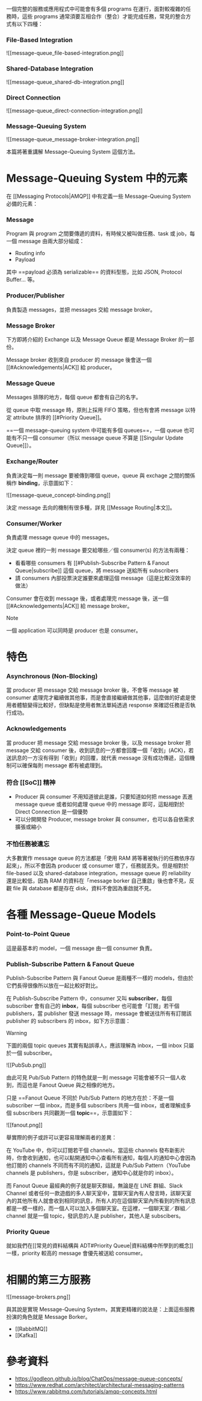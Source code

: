 一個完整的服務或應用程式中可能會有多個 programs 在運行，面對較複雜的任務時，這些 programs 通常須要互相合作（整合）才能完成任務，常見的整合方式有以下四種：

### File-Based Integration

![[message-queue_file-based-integration.png]]

### Shared-Database Integration

![[message-queue_shared-db-integration.png]]

### Direct Connection

![[message-queue_direct-connection-integration.png]]

### Message-Queuing System

![[message-queue_message-broker-integration.png]]

本篇將著重講解 Message-Queuing System 這個方法。

# Message-Queuing System 中的元素

在 [[Messaging Protocols|AMQP]] 中有定義一些 Message-Queuing System 必備的元素：

### Message

Program 與 program 之間要傳遞的資料，有時候又被叫做任務、task 或 job，每一個 message 由兩大部分組成：

- Routing info
- Payload

其中 ==payload 必須為 serializable== 的資料型態，比如 JSON, Protocol Buffer… 等。

### Producer/Publisher

負責製造 messages，並把 messages 交給 message broker。

### Message Broker

下方即將介紹的 Exchange 以及 Message Queue 都是 Message Broker 的一部份。

Message broker 收到來自 producer 的 message 後會送一個 [[#Acknowledgements|ACK]] 給 producer。

### Message Queue

Messages 排隊的地方，每個 queue 都會有自己的名字。

從 queue 中取 message 時，原則上採用 FIFO 策略，但也有會將 message 以特定 attribute 排序的 [[#Priority Queue]]。

==一個 message-queuing system 中可能有多個 queues==，一個 queue 也可能有不只一個 consumer（所以 message queue 不算是 [[Singular Update Queue]]）。

### Exchange/Router

負責決定每一則 message 要被傳到哪個 queue，queue 與 exchage 之間的關係稱作 **binding**，示意圖如下：

![[message-queue_concept-binding.png]]

決定 message 去向的機制有很多種，詳見 [[Message Routing|本文]]。

### Consumer/Worker

負責處理 message queue 中的 messages。

決定 queue 裡的一則 message 要交給哪些／個 consumer(s) 的方法有兩種：

- 看看哪些 consumers 有 [[#Publish-Subscribe Pattern & Fanout Queue|subscribe]] 這個 queue，將 message 送給所有 subscribers
- 請 consumers 內部投票決定誰要來處理這個 message（這是比較沒效率的做法）

Consumer 會在收到 message 後，或者處理完 message 後，送一個 [[#Acknowledgements|ACK]] 給 message broker。

>[!Note]
>一個 application 可以同時是 producer 也是 consumer。

# 特色

### Asynchronous (Non-Blocking)

當 producer 把 message 交給 message broker 後，不會等 message 被 consumer 處理完才繼續做其他事，而是會直接繼續做其他事，這麼做的好處是使用者體驗變得比較好，但缺點是使用者無法單純透過 response 來確認任務是否執行成功。

### Acknowledgements

當 producer 把 message 交給 message broker 後，以及 message broker 把 message 交給 consumer 後，收到訊息的一方都會回覆一個「收到」(ACK)，若送訊息的一方沒有得到「收到」的回覆，就代表 message 沒有成功傳遞，這個機制可以確保每則 message 都有被處理到。

### 符合 [[SoC]] 精神

- Producer 與 consumer 不用知道彼此是誰，只要知道如何把 message 丟進 message queue 或者如何處理 queue 中的 message 即可，這點相對於 Direct Connection 是一個優勢
- 可以分開開發 Producer, message broker 與 consumer，也可以各自依需求擴張或縮小

### 不怕任務被遺忘

大多數實作 message queue 的方法都是「使用 RAM 將等著被執行的任務依序存起來」，所以不會因為 producer 或 consumer 壞了，任務就丟失。但是相對於 file-based 以及 shared-database integration，message queue 的 reliability 還是比較低，因為 RAM 的資料在「message borker 自己重啟」後也會不見，反觀 file 與 database 都是存在 disk，資料不會因為重啟就不見。

# 各種 Message-Queue Models

### Point-to-Point Queue

這是最基本的 model，一個 message 由一個 consumer 負責。

### Publish-Subscribe Pattern & Fanout Queue

Publish-Subscribe Pattern 與 Fanout Queue 是兩種不一樣的 models，但由於它們長得很像所以放在一起比較好對比。

在 Publish-Subscribe Pattern 中，consumer 又叫 **subscriber**，每個 subscriber 會有自己的 **inbox**，每個 subscriber 也可能會「訂閱」若干個 publishers，當 publisher 發送 message 時，message 會被送往所有有訂閱該 publisher 的 subscribers 的 inbox，如下方示意圖：

>[!Warning]
>下圖的兩個 topic queues 其實有點誤導人，應該理解為 inbox，一個 inbox 只屬於一個 subscriber。

![[PubSub.png]]

由此可見 Pub/Sub Pattern 的特色就是一則 message 可能會被不只一個人收到，而這也是 Fanout Queue 與之相像的地方。

只是 ==Fanout Queue 不同於 Pub/Sub Pattern 的地方在於：不是一個 subscriber 一個 inbox，而是多個 subscribers 共用一個 inbox，或者理解成多個 subscribers 共同觀測一個 **topic**==，示意圖如下：

![[fanout.png]]

舉實際的例子或許可以更容易理解兩者的差異：

在 YouTube 中，你可以訂閱若干個 channels，當這些 channels 發布新影片時，你會收到通知，也可以點開通知中心查看所有通知，每個人的通知中心會因為他訂閱的 channels 不同而有不同的通知，這就是 Pub/Sub Pattern（YouTube channels 是 publishers，你是 subscriber，通知中心就是你的 inbox）。

而 Fanout Queue 最經典的例子就是聊天群組，無論是在 LINE 群組、Slack Channel 或者任何一款遊戲的多人聊天室中，當聊天室內有人發言時，該聊天室內的其他所有人就會收到相同的訊息，所有人的在這個聊天室內所看到的所有訊息都是一模一樣的，而一個人可以加入多個聊天室。在這裡，一個聊天室／群組／channel 就是一個 topic，發訊息的人是 publisher，其他人是 subscibers。

### Priority Queue

就如我們在[[常見的資料結構與 ADT#Priority Queue|資料結構中所學到的概念]]一樣，priority 較高的 message 會優先被送給 consumer。

# 相關的第三方服務

![[message-brokers.png]]

與其說是實現 Message-Queuing System，其實更精確的說法是：上面這些服務扮演的角色就是 Message Borker。

- [[RabbitMQ]]
- [[Kafka]]

# 參考資料

- <https://godleon.github.io/blog/ChatOps/message-queue-concepts/>
- <https://www.redhat.com/architect/architectural-messaging-patterns>
- <https://www.rabbitmq.com/tutorials/amqp-concepts.html>
